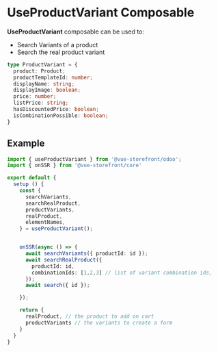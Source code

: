 # UseProductVariant Composable
**UseProductVariant** composable can be used to:

- Search Variants of a product
- Search the real product variant

```ts
type ProductVariant = {
  product: Product;
  productTemplateId: number;
  displayName: string;
  displayImage: boolean;
  price: number;
  listPrice: string;
  hasDiscountedPrice: boolean;
  isCombinationPossible: boolean;
}

```

## Example

```ts
import { useProductVariant } from '@vue-storefront/odoo';
import { onSSR } from '@vue-storefront/core'

export default {
  setup () {
    const {
      searchVariants,
      searchRealProduct,
      productVariants,
      realProduct,
      elementNames,
    } = useProductVariant();


    onSSR(async () => {
      await searchVariants({ productId: id });
      await searchRealProduct({
        productId: id,
        combinationIds: [1,2,3] // list of variant combination ids,
      });
      await search({ id });

    });

    return {
      realProduct, // the product to add on cart
      productVariants // the variants to create a form
    }
  }
}
```